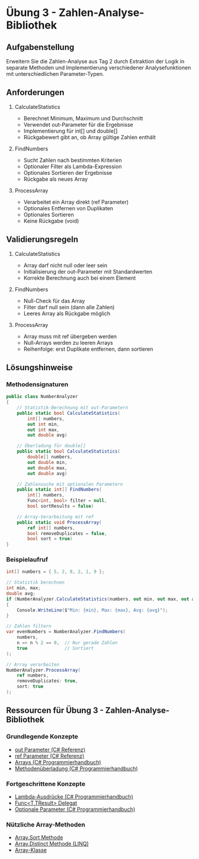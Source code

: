 # Übung 3 - Zahlen-Analyse-Bibliothek

## Aufgabenstellung

Erweitern Sie die Zahlen-Analyse aus Tag 2 durch Extraktion der Logik in separate Methoden und Implementierung verschiedener Analysefunktionen mit unterschiedlichen Parameter-Typen.

## Anforderungen

1. CalculateStatistics
   - Berechnet Minimum, Maximum und Durchschnitt
   - Verwendet out-Parameter für die Ergebnisse
   - Implementierung für int[] und double[]
   - Rückgabewert gibt an, ob Array gültige Zahlen enthält

2. FindNumbers
   - Sucht Zahlen nach bestimmten Kriterien
   - Optionaler Filter als Lambda-Expression
   - Optionales Sortieren der Ergebnisse
   - Rückgabe als neues Array

3. ProcessArray
   - Verarbeitet ein Array direkt (ref Parameter)
   - Optionales Entfernen von Duplikaten
   - Optionales Sortieren
   - Keine Rückgabe (void)

## Validierungsregeln

1. CalculateStatistics
   - Array darf nicht null oder leer sein
   - Initialisierung der out-Parameter mit Standardwerten
   - Korrekte Berechnung auch bei einem Element

2. FindNumbers
   - Null-Check für das Array
   - Filter darf null sein (dann alle Zahlen)
   - Leeres Array als Rückgabe möglich

3. ProcessArray
   - Array muss mit ref übergeben werden
   - Null-Arrays werden zu leeren Arrays
   - Reihenfolge: erst Duplikate entfernen, dann sortieren

## Lösungshinweise

### Methodensignaturen

```csharp
public class NumberAnalyzer
{
    // Statistik-Berechnung mit out-Parametern
    public static bool CalculateStatistics(
        int[] numbers,
        out int min,
        out int max,
        out double avg)

    // Überladung für double[]
    public static bool CalculateStatistics(
        double[] numbers,
        out double min,
        out double max,
        out double avg)

    // Zahlensuche mit optionalen Parametern
    public static int[] FindNumbers(
        int[] numbers,
        Func<int, bool> filter = null,
        bool sortResults = false)

    // Array-Verarbeitung mit ref
    public static void ProcessArray(
        ref int[] numbers,
        bool removeDuplicates = false,
        bool sort = true)
}
```

### Beispielaufruf

```csharp
int[] numbers = { 5, 2, 8, 2, 1, 9 };

// Statistik berechnen
int min, max;
double avg;
if (NumberAnalyzer.CalculateStatistics(numbers, out min, out max, out avg))
{
    Console.WriteLine($"Min: {min}, Max: {max}, Avg: {avg}");
}

// Zahlen filtern
var evenNumbers = NumberAnalyzer.FindNumbers(
    numbers,
    n => n % 2 == 0,  // Nur gerade Zahlen
    true              // Sortiert
);

// Array verarbeiten
NumberAnalyzer.ProcessArray(
    ref numbers,
    removeDuplicates: true,
    sort: true
);
```

## Ressourcen für Übung 3 - Zahlen-Analyse-Bibliothek

### Grundlegende Konzepte

- [out Parameter (C# Referenz)](https://learn.microsoft.com/de-de/dotnet/csharp/language-reference/keywords/out-parameter-modifier)
- [ref Parameter (C# Referenz)](https://learn.microsoft.com/de-de/dotnet/csharp/language-reference/keywords/ref)
- [Arrays (C# Programmierhandbuch)](https://learn.microsoft.com/de-de/dotnet/csharp/programming-guide/arrays/)
- [Methodenüberladung (C# Programmierhandbuch)](https://learn.microsoft.com/de-de/dotnet/standard/design-guidelines/member-overloading)

### Fortgeschrittene Konzepte

- [Lambda-Ausdrücke (C# Programmierhandbuch)](https://learn.microsoft.com/de-de/dotnet/csharp/language-reference/operators/lambda-expressions)
- [Func<T,TResult> Delegat](https://learn.microsoft.com/de-de/dotnet/api/system.func-2)
- [Optionale Parameter (C# Programmierhandbuch)](https://learn.microsoft.com/de-de/dotnet/csharp/programming-guide/classes-and-structs/named-and-optional-arguments)

### Nützliche Array-Methoden

- [Array.Sort Methode](https://learn.microsoft.com/de-de/dotnet/api/system.array.sort)
- [Array.Distinct Methode (LINQ)](https://learn.microsoft.com/de-de/dotnet/api/system.linq.enumerable.distinct)
- [Array-Klasse](https://learn.microsoft.com/de-de/dotnet/api/system.array)
